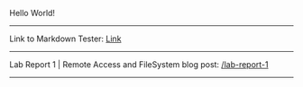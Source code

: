 Hello World!
***
Link to Markdown Tester:
[Link](https://acjeter.github.io/cse15l-lab-reports/markdown_tester.html)
***
Lab Report 1 | Remote Access and FileSystem blog post: [/lab-report-1](https://acjeter.github.io/cse15l-lab-reports/lab-report-1)
***
